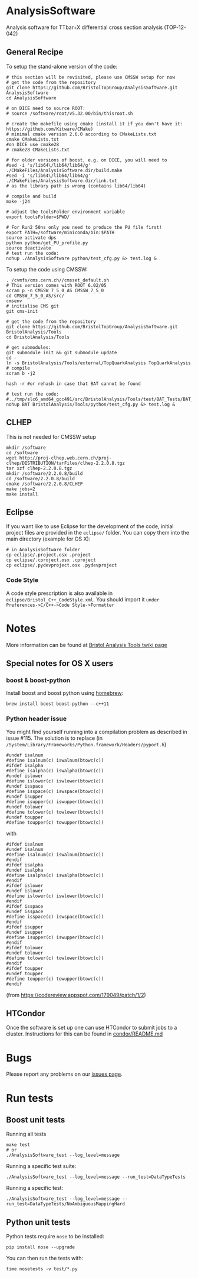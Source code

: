 AnalysisSoftware
================

Analysis software for TTbar+X differential cross section analysis (TOP-12-042)

## General Recipe

To setup the stand-alone version of the code:

```
# this section will be revisited, please use CMSSW setup for now
# get the code from the repository
git clone https://github.com/BristolTopGroup/AnalysisSoftware.git AnalysisSoftware
cd AnalysisSoftware

# on DICE need to source ROOT:
# source /software/root/v5.32.00/bin/thisroot.sh

# create the makefile using cmake (install it if you don't have it: https://github.com/Kitware/CMake)
# minimal cmake version 2.6.0 according to CMakeLists.txt
cmake CMakeLists.txt
#on DICE use cmake28
# cmake28 CMakeLists.txt

# for older versions of boost, e.g. on DICE, you will need to
#sed -i 's/lib64\/lib64/lib64/g' ./CMakeFiles/AnalysisSoftware.dir/build.make
#sed -i 's/lib64\/lib64/lib64/g' ./CMakeFiles/AnalysisSoftware.dir/link.txt
# as the library path is wrong (contains lib64/lib64)

# compile and build
make -j24

# adjust the toolsFolder environment variable
export toolsFolder=$PWD/

# For Run2 50ns only you need to produce the PU file first!
export PATH=/software/miniconda/bin:$PATH
source activate dps
python python/get_PU_profile.py
source deactivate
# test run the code:
nohup ./AnalysisSoftware python/test_cfg.py &> test.log &
```


To setup the code using CMSSW:

```
. /cvmfs/cms.cern.ch//cmsset_default.sh
# This version comes with ROOT 6.02/05
scram p -n CMSSW_7_5_0_AS CMSSW_7_5_0
cd CMSSW_7_5_0_AS/src/
cmsenv
# initialise CMS git
git cms-init

# get the code from the repository
git clone https://github.com/BristolTopGroup/AnalysisSoftware.git BristolAnalysis/Tools
cd BristolAnalysis/Tools

# get submodules:
git submodule init && git submodule update
cd -
ln -s BristolAnalysis/Tools/external/TopQuarkAnalysis TopQuarkAnalysis
# compile
scram b -j2

hash -r #or rehash in case that BAT cannot be found

# test run the code:
#../tmp/slc6_amd64_gcc491/src/BristolAnalysis/Tools/test/BAT_Tests/BAT_Tests
nohup BAT BristolAnalysis/Tools/python/test_cfg.py &> test.log &
```

## CLHEP
This is not needed for CMSSW setup
```
mkdir /software
cd /software
wget http://proj-clhep.web.cern.ch/proj-clhep/DISTRIBUTION/tarFiles/clhep-2.2.0.8.tgz
tar xzf clhep-2.2.0.8.tgz
mkdir /software/2.2.0.8/build
cd /software/2.2.0.8/build
cmake /software/2.2.0.8/CLHEP
make jobs=2
make install
```


## Eclipse
If you want like to use Eclipse for the development of the code, initial
project files are provided in the ```eclipse/``` folder. You can copy them into
the main directory (example for OS X):
```
# in AnalysisSoftware folder
cp eclipse/.project.osx .project
cp eclipse/.cproject.osx .cproject
cp eclipse/.pydevproject.osx .pydevproject
```

### Code Style
A code style prescription is also available in ```eclipse/Bristol_C++_CodeStyle.xml```.
You should import it ```under Preferences->C/C++->Code Style->Formatter```

# Notes
More information can be found at [Bristol Analysis Tools twiki page](https://twiki.cern.ch/twiki/bin/view/CMS/BristolAnalysisTools)

## Special notes for OS X users
### boost & boost-python
Install boost and boost python using [homebrew](http://brew.sh/):
```
brew install boost boost-python --c++11
```


### Python header issue
You might find yourself running into a compilation problem as described in issue #115.
The solution is to replace (in ```/System/Library/Frameworks/Python.framework/Headers/pyport.h```)
```
#undef isalnum
#define isalnum(c) iswalnum(btowc(c))
#ifdef isalpha
#define isalpha(c) iswalpha(btowc(c))
#undef islower
#define islower(c) iswlower(btowc(c))
#undef isspace
#define isspace(c) iswspace(btowc(c))
#undef isupper
#define isupper(c) iswupper(btowc(c))
#undef tolower
#define tolower(c) towlower(btowc(c))
#undef toupper
#define toupper(c) towupper(btowc(c))
```
with
```
#ifdef isalnum
#undef isalnum
#define isalnum(c) iswalnum(btowc(c))
#endif
#ifdef isalpha
#undef isalpha
#define isalpha(c) iswalpha(btowc(c))
#endif
#ifdef islower
#undef islower
#define islower(c) iswlower(btowc(c))
#endif
#ifdef isspace
#undef isspace
#define isspace(c) iswspace(btowc(c))
#endif
#ifdef isupper
#undef isupper
#define isupper(c) iswupper(btowc(c))
#endif
#ifdef tolower
#undef tolower
#define tolower(c) towlower(btowc(c))
#endif
#ifdef toupper
#undef toupper
#define toupper(c) towupper(btowc(c))
#endif
```
(from https://codereview.appspot.com/179049/patch/1/2)

## HTCondor
Once the software is set up one can use HTCondor to submit jobs to a cluster.
Instructions for this can be found in [condor/README.md](condor/README.md)

# Bugs
Please report any problems on our [issues page](https://github.com/BristolTopGroup/AnalysisSoftware/issues).

# Run tests
## Boost unit tests 
Running all tests
```
make test
# or
./AnalysisSoftware_test --log_level=message
```
Running a specific test suite:
```
./AnalysisSoftware_test --log_level=message --run_test=DataTypeTests
```

Running a specific test:
```
./AnalysisSoftware_test --log_level=message --run_test=DataTypeTests/NoAmbiguousMappingHard
```


## Python unit tests
Python tests require ```nose``` to be installed:
```
pip install nose --upgrade
```

You can then run the tests with:
```
time nosetests -v test/*.py
```
